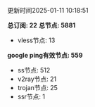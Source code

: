 更新时间2025-01-11 10:18:51

**总订阅: 22**
**总节点: 5881**
- vless节点: 13

**google ping有效节点: 559**
- ss节点: 512
- v2ray节点: 21
- trojan节点: 25
- ssr节点: 1

